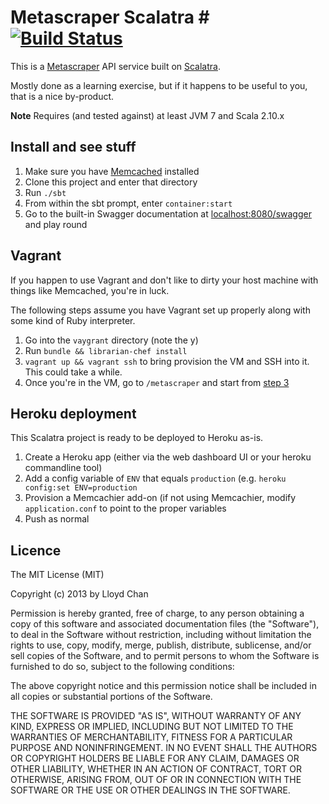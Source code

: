 # Metascraper Scalatra # [![Build Status](https://travis-ci.org/lloydmeta/metascraper-scalatra.png?branch=master)](https://travis-ci.org/lloydmeta/metascraper-scalatra)

This is a [Metascraper](https://github.com/lloydmeta/metascraper) API service built on [Scalatra](http://www.scalatra.org/).

Mostly done as a learning exercise, but if it happens to be useful to you, that is a nice by-product.

__Note__ Requires (and tested against) at least JVM 7 and Scala 2.10.x

## Install and see stuff

1. Make sure you have [Memcached](http://memcached.org/) installed
2. Clone this project and enter that directory
3. Run `./sbt`
4. From within the sbt prompt, enter `container:start`
5. Go to the built-in Swagger documentation at [localhost:8080/swagger](http://localhost:8080/swagger) and play round

## Vagrant

If you happen to use Vagrant and don't like to dirty your host machine with things like Memcached, you're in luck.

The following steps assume you have Vagrant set up properly along with some kind of Ruby interpreter.

1. Go into the `vaygrant` directory (note the y)
2. Run `bundle && librarian-chef install`
3. `vagrant up && vagrant ssh` to bring provision the VM and SSH into it. This could take a while.
4. Once you're in the VM, go to `/metascraper` and start from [step 3](#install-and-see-stuff)

## Heroku deployment

This Scalatra project is ready to be deployed to Heroku as-is.

1. Create a Heroku app (either via the web dashboard UI or your heroku commandline tool)
2. Add a config variable of `ENV` that equals `production` (e.g. `heroku config:set ENV=production`
3. Provision a Memcachier add-on (if not using Memcachier, modify `application.conf` to point to the proper variables
4. Push as normal

## Licence

The MIT License (MIT)

Copyright (c) 2013 by Lloyd Chan

Permission is hereby granted, free of charge, to any person obtaining a copy
of this software and associated documentation files (the "Software"), to deal
in the Software without restriction, including without limitation the rights
to use, copy, modify, merge, publish, distribute, sublicense, and/or sell
copies of the Software, and to permit persons to whom the Software is
furnished to do so, subject to the following conditions:

The above copyright notice and this permission notice shall be included in
all copies or substantial portions of the Software.

THE SOFTWARE IS PROVIDED "AS IS", WITHOUT WARRANTY OF ANY KIND, EXPRESS OR
IMPLIED, INCLUDING BUT NOT LIMITED TO THE WARRANTIES OF MERCHANTABILITY,
FITNESS FOR A PARTICULAR PURPOSE AND NONINFRINGEMENT. IN NO EVENT SHALL THE
AUTHORS OR COPYRIGHT HOLDERS BE LIABLE FOR ANY CLAIM, DAMAGES OR OTHER
LIABILITY, WHETHER IN AN ACTION OF CONTRACT, TORT OR OTHERWISE, ARISING FROM,
OUT OF OR IN CONNECTION WITH THE SOFTWARE OR THE USE OR OTHER DEALINGS IN
THE SOFTWARE.
